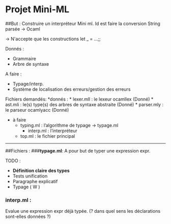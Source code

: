 
# Projet Mini-ML

##But : Construire un interpréteur Mini ml.
Id est faire la conversion String parsée -> Ocaml

-> N'accepte que les constructions let _ = ...;;

Donnés :

* Grammaire
* Arbre de syntaxe

A faire : 

* Typage/interp.
* Système de localisation des erreurs/gestion des erreurs


Fichiers demandés:
*donnés :
	* lexer.mll : le lexeur ocamllex (Donné)
	* ast.mli : le(s) type(s) des arbres de syntaxe abstraite (Donné)
	* parser.mly : le parseur ocamlyacc (Donné)

* à faire
	* typing.ml : l’algorithme de typage -> typage.ml
      	* interp.ml : l’interpréteur
  	* top.ml : le fichier principal

____________________

##Fichiers : 
###__typage.ml__:
A pour but de typer une expression expr.

TODO :
* __Définition claire des types__
* Tests unification
* Paragraphe explicatif
* Typage ( W )


### __interp.ml__ :
Evalue une expression expr déjà typée. (? dans quel sens les déclarations sont-elles données ?)
